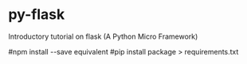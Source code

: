 # py-flask
Introductory tutorial on flask (A Python Micro Framework)

#npm install --save equivalent
#pip install package  > requirements.txt